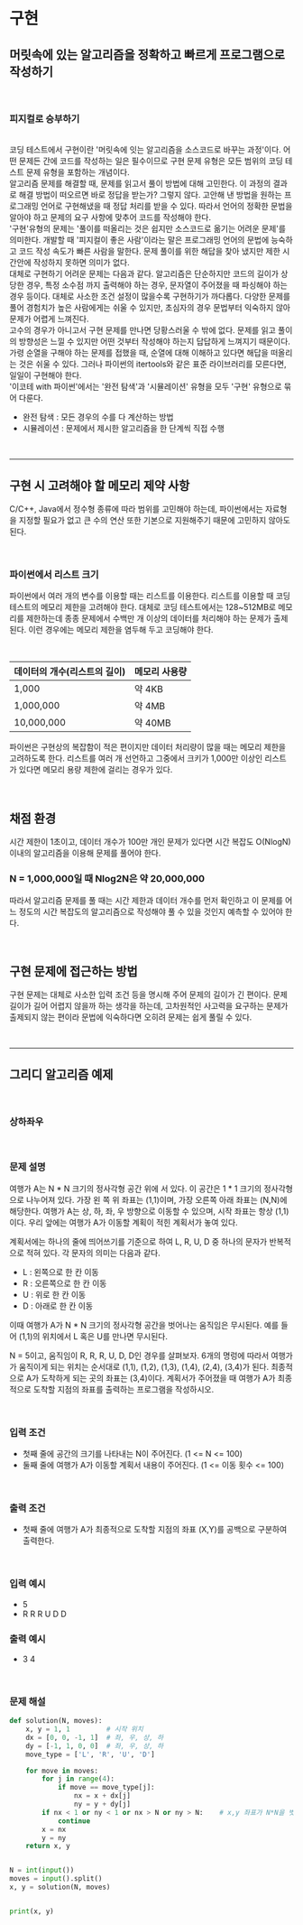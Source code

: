 # 구현
## 머릿속에 있는 알고리즘을 정확하고 빠르게 프로그램으로 작성하기
<br>

### 피지컬로 승부하기
<br>
코딩 테스트에서 구현이란 '머릿속에 잇는 알고리즘을 소스코드로 바꾸는 과정'이다. 어떤 문제든 간에 코드를 작성하는 일은 필수이므로 구현 문제 유형은 모든 범위의 코딩 테스트 문제 유형을 포함하는 개념이다.

<br>
알고리즘 문제를 해결할 때, 문제를 읽고서 풀이 방법에 대해 고민한다. 이 과정의 결과로 해결 방법이 떠오르면 바로 정답을 받는가? 그렇지 않다. 고안해 낸 방법을 원하는 프로그래밍 언어로 구현해냈을 때 정답 처리를 받을 수 있다. 따라서 언어의 정확한 문법을 알아야 하고 문제의 요구 사항에 맞추어 코드를 작성해야 한다.

<br>
'구현'유형의 문제는 '풀이를 떠올리는 것은 쉽지만 소스코드로 옮기는 어려운 문제'를 의미한다. 개발할 때 '피지컬이 좋은 사람'이라는 말은 프로그래밍 언어의 문법에 능숙하고 코드 작성 속도가 빠른 사람을 말한다. 문제 풀이를 위한 해답을 찾아 냈지만 제한 시간안에 작성하지 못하면 의미가 없다. 

<br>
대체로 구현하기 어려운 문제는 다음과 같다. 알고리즘은 단순하지만 코드의 길이가 상당한 경우, 특정 소수점 까지 출력해야 하는 경우, 문자열이 주어졌을 때 파싱해야 하는 경우 등이다. 대체로 사소한 조건 설정이 많을수록 구현하기가 까다롭다. 다양한 문제를 풀어 경험치가 높은 사람에게는 쉬울 수 있지만, 초심자의 경우 문법부터 익숙하지 않아 문제가 어렵게 느껴진다.

<br>
고수의 경우가 아니고서 구현 문제를 만나면 당황스러울 수 밖에 없다. 문제를 읽고 풀이의 방향성은 느낄 수 있지만 어떤 것부터 작성해야 하는지 답답하게 느껴지기 때문이다. 가령 순열을 구해야 하는 문제를 접했을 때, 순열에 대해 이해하고 있다면 해답을 떠올리는 것은 쉬울 수 있다. 그러나 파이썬의 itertools와 같은 표준 라이브러리를 모른다면, 일일이 구현해야 한다.

<br>
'이코테 with 파이썬'에서는 '완전 탐색'과 '시뮬레이션' 유형을 모두 '구현' 유형으로 묶어 다룬다. 
<br>

- 완전 탐색 : 모든 경우의 수를 다 계산하는 방법
- 시뮬레이션 : 문제에서 제시한 알고리즘을 한 단계씩 직접 수행

<br>

---
## 구현 시 고려해야 할 메모리 제약 사항
C/C++, Java에서 정수형 종류에 따라 범위를 고민해야 하는데, 파이썬에서는 자료형을 지정할 필요가 없고 큰 수의 연산 또한 기본으로 지원해주기 때문에 고민하지 않아도 된다.

<br>

### 파이썬에서 리스트 크기
파이썬에서 여러 개의 변수를 이용할 때는 리스트를 이용한다. 리스트를 이용할 때 코딩 테스트의 메모리 제한을 고려해야 한다. 대체로 코딩 테스트에서는 128~512MB로 메모리를 제한하는데 종종 문제에서 수백만 개 이상의 데이터를 처리해야 하는 문제가 출제된다. 이런 경우에는 메모리 제한을 염두해 두고 코딩해야 한다. 

<br>

|데이터의 개수(리스트의 길이)|메모리 사용량
|------|---|
|1,000|약 4KB|
|1,000,000|약 4MB|
|10,000,000|약 40MB|

파이썬은 구현상의 복잡함이 적은 편이지만 데이터 처리량이 많을 때는 메모리 제한을 고려하도록 한다. 리스트를 여러 개 선언하고 그중에서 크키가 1,000만 이상인 리스트가 있다면 메모리 용량 제한에 걸리는 경우가 있다.

<br>

## 채점 환경
시간 제한이 1초이고, 데이터 개수가 100만 개인 문제가 있다면 시간 복잡도 O(NlogN) 이내의 알고리즘을 이용해 문제를 풀어야 한다. 
### N = 1,000,000일 때 Nlog2N은 약 20,000,000
따라서 알고리즘 문제를 풀 때는 시간 제한과 데이터 개수를 먼저 확인하고 이 문제를 어느 정도의 시간 복잡도의 알고리즘으로 작성해야 풀 수 있을 것인지 예측할 수 있어야 한다.

<br>

## 구현 문제에 접근하는 방법
구현 문제는 대체로 사소한 입력 조건 등을 명시해 주어 문제의 길이가 긴 편이다. 문제 길이가 길어 어렵지 않을까 하는 생각을 하는데, 고차원적인 사고력을 요구하는 문제가 출제되지 않는 편이라 문법에 익숙하다면 오히려 문제는 쉽게 풀릴 수 있다.

<br>

---

## 그리디 알고리즘 예제
<br>

### 상하좌우

<br>

### 문제 설명
여행가 A는 N * N 크기의 정사각형 공간 위에 서 있다. 이 공간은 1 * 1 크기의 정사각형으로 나누어져 있다. 가장 왼 쪽 위 좌표는 (1,1)이며, 가장 오른쪽 아래 좌표는 (N,N)에 해당한다. 여행가 A는 상, 하, 좌, 우 방향으로 이동할 수 있으며, 시작 좌표는 항상 (1,1)이다. 우리 앞에는 여행가 A가 이동할 계획이 적힌 계획서가 놓여 있다.

계획서에는 하나의 줄에 띄어쓰기를 기준으로 하여 L, R, U, D 중 하나의 문자가 반복적으로 적혀 있다. 각 문자의 의미는 다음과 같다.

- L : 왼쪽으로 한 칸 이동
- R : 오른쪽으로 한 칸 이동
- U : 위로 한 칸 이동
- D : 아래로 한 칸 이동

이때 여행가 A가 N * N 크기의 정사각형 공간을 벗어나는 움직임은 무시된다. 예를 들어 (1,1)의 위치에서 L 혹은 U를 만나면 무시된다. 

N = 5이고, 움직임이 R, R, R, U, D, D인 경우를 살펴보자.
6개의 명렁에 따라서 여행가가 움직이게 되는 위치는 순서대로 (1,1), (1,2), (1,3), (1,4), (2,4), (3,4)가 된다. 최종적으로 A가 도착하게 되는 곳의 좌표는 (3,4)이다. 계획서가 주어졌을 때 여행가 A가 최종적으로 도착할 지점의 좌표를 출력하는 프로그램을 작성하시오.

<br>

### 입력 조건
- 첫째 줄에 공간의 크기를 나타내는 N이 주어진다. (1 <= N <= 100)
- 둘째 줄에 여행가 A가 이동할 계획서 내용이 주어진다. (1 <= 이동 횟수 <= 100)

<br>

### 출력 조건
- 첫째 줄에 여행가 A가 최종적으로 도착할 지점의 좌표 (X,Y)를 공백으로 구분하여 출력한다.

<br>

### 입력 예시
- 5
- R R R U D D
### 출력 예시
- 3 4

<br>

### 문제 해설

```Python
def solution(N, moves):
    x, y = 1, 1         # 시작 위치
    dx = [0, 0, -1, 1]  # 좌, 우, 상, 하
    dy = [-1, 1, 0, 0]  # 좌, 우, 상, 하
    move_type = ['L', 'R', 'U', 'D']

    for move in moves:
        for j in range(4):
            if move == move_type[j]:
                nx = x + dx[j]
                ny = y + dy[j]
        if nx < 1 or ny < 1 or nx > N or ny > N:    # x,y 좌표가 N*N을 벗어난 경우
            continue
        x = nx
        y = ny
    return x, y


N = int(input())
moves = input().split()
x, y = solution(N, moves)


print(x, y)
```